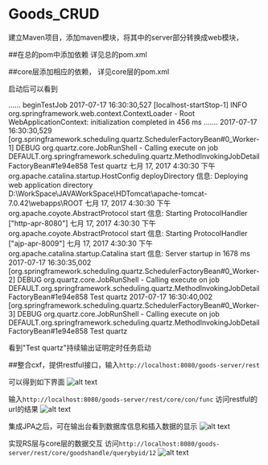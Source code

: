 # Goods_CRUD

建立Maven项目，添加maven模块，将其中的server部分转换成web模块，

##在总的pom中添加依赖
详见总的pom.xml


##core层添加相应的依赖，
详见core层的pom.xml


启动后可以看到

......
beginTestJob
2017-07-17 16:30:30,527 [localhost-startStop-1] INFO org.springframework.web.context.ContextLoader - Root WebApplicationContext: initialization completed in 456 ms
.......
2017-07-17 16:30:30,529 [org.springframework.scheduling.quartz.SchedulerFactoryBean#0_Worker-1] DEBUG org.quartz.core.JobRunShell - Calling execute on job DEFAULT.org.springframework.scheduling.quartz.MethodInvokingJobDetailFactoryBean#1e94e858
Test quartz
七月 17, 2017 4:30:30 下午 org.apache.catalina.startup.HostConfig deployDirectory
信息: Deploying web application directory D:\WorkSpace\JAVAWorkSpace\HDTomcat\apache-tomcat-7.0.42\webapps\ROOT
七月 17, 2017 4:30:30 下午 org.apache.coyote.AbstractProtocol start
信息: Starting ProtocolHandler ["http-apr-8080"]
七月 17, 2017 4:30:30 下午 org.apache.coyote.AbstractProtocol start
信息: Starting ProtocolHandler ["ajp-apr-8009"]
七月 17, 2017 4:30:30 下午 org.apache.catalina.startup.Catalina start
信息: Server startup in 1678 ms
2017-07-17 16:30:35,002 [org.springframework.scheduling.quartz.SchedulerFactoryBean#0_Worker-2] DEBUG org.quartz.core.JobRunShell - Calling execute on job DEFAULT.org.springframework.scheduling.quartz.MethodInvokingJobDetailFactoryBean#1e94e858
Test quartz
2017-07-17 16:30:40,002 [org.springframework.scheduling.quartz.SchedulerFactoryBean#0_Worker-3] DEBUG org.quartz.core.JobRunShell - Calling execute on job DEFAULT.org.springframework.scheduling.quartz.MethodInvokingJobDetailFactoryBean#1e94e858
Test quartz

看到"Test quartz"持续输出证明定时任务启动


##整合cxf，提供restful接口，输入<code>http://localhost:8080/goods-server/rest</code>

可以得到如下界面
![alt text](https://github.com/kingflag/Goods_CRUD/blob/master/src/site/restful-success.jpg "restful请求成功")

输入<code>http://localhost:8080/goods-server/rest/core/con/func</code>
访问restful的url的结果
![alt text](https://github.com/kingflag/Goods_CRUD/blob/master/src/site/restful-result.jpg "restful请求得到的结果")

集成JPA之后，可在输出台看到数据库信息和插入数据的显示
![alt text](https://github.com/kingflag/Goods_CRUD/blob/master/src/site/JPA-info.jpg "jpa集成成功后可以看到的图片")

实现RS层与core层的数据交互
访问<code>http://localhost:8080/goods-server/rest/core/goodshandle/querybyid/12</code>
![alt text](https://github.com/kingflag/Goods_CRUD/blob/master/src/site/rs-core.jpg "实现RS层与core层的数据交互")

